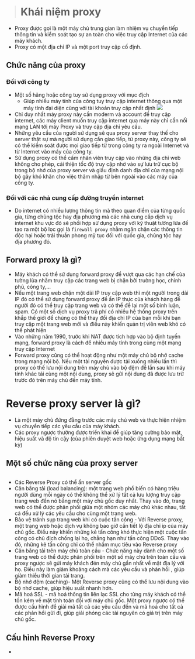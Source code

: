 
> # Khái niệm proxy
- Proxy được gọi là một máy chủ trung gian làm nhiệm vụ chuyển tiếp thông tin và kiểm soát tạo sự an toàn cho việc truy cập Internet của các máy khách. 
- Proxy có một địa chỉ IP và một port truy cập cố định.
## Chức năng của proxy
### Đối với công ty
- Một số hãng hoặc công tuy sử dụng proxy với mục địch
  - Giúp nhiều máy tính của công tuy truy cập internet thông qua một máy tính đại diện cùng với tài khoản truy cập nhất định
![](https://imgur.com/tgebVi1.png)
- Chỉ duy nhất máy proxy này cần moderm và account để truy cập internet, các máy client muốn truy cập internet qua máy này chỉ cần nối mạng LAN tới máy Proxy và truy cập địa chỉ yêu cầu.
- Những yêu cầu của người sử dụng sẽ qua proxy server thay thế cho server thật sự mà người sử dụng cần giao tiếp, từ proxy này, công ty sẽ có thể kiểm soát được mọi giao tiếp từ trong công ty ra ngoài Internet và từ Internet vào máy của công ty.
- Sử dụng proxy có thể cấm nhân viên truy cập vào những địa chỉ web không cho phép, cải thiện tốc độ truy cập nhờ vào sự lưu trữ cục bộ trong bộ nhớ của proxy server và giấu định danh địa chỉ của mạng nội bộ gây khó khăn cho việc thâm nhập từ bên ngoài vào các máy của công ty.
### Đối với các nhà cung cấp đường truyền internet
- Do internet có nhiều lượng thông tin mà theo quan điểm của từng quốc gia, từng chủng tộc hay địa phương mà các nhà cung cấp dịch vụ internet khu vực đó sẽ phối hợp sử dụng proxy với kỹ thuật tường lửa để tạo ra một bộ lọc gọi là `firewall proxy` nhằm ngăn chặn các thông tin độc hại hoặc trái thuần phong mỹ tục đối với quốc gia, chủng tộc hay địa phương đó.
## Forward proxy là gì?
- Máy khách có thể sử dụng forward proxy để vượt qua các hạn chế của tường lửa nhằm truy cập các trang web bị chặn bởi trường học, chính phủ, công ty,...
- Nếu một trang web chặn một dải IP truy cập web thì một người trong dải IP đó có thể sử dụng forward proxy để ẩn IP thực của khách hàng để người đó có thể truy cập trang web và có thể để lại một số bình luận, spam. Có một số dịch vụ proxy trả phí có nhiều hệ thống proxy trên khắp thế giới để chúng có thể thay đổi địa chỉ IP của bạn mỗi khi bạn truy cập một trang web mới và điều này khiến quản trị viên web khó có thể phát hiện
- Vào những năm 1990, trước khi NAT được tích hợp vào bộ định tuyến mạng, forward proxy là cách để nhiều máy tính trong cùng một mạng truy cập Internet
- Forward proxy cũng có thể hoạt động như một máy chủ bộ nhớ cache trong mạng nội bộ. Nếu một tài nguyên được tải xuống nhiều lần thì proxy có thế lưu nội dung trên máy chủ vào bộ đệm để lần sau khi máy tính khác tải cùng một nội dung, proxy sẽ gửi nội dung đã được lưu trữ trước đó trên máy chủ đến máy tính.
# Reverse proxy server là gì?
- Là một máy chủ đứng đằng trước các máy chủ web và thực hiện nhiệm vụ chuyển tiếp các yêu cầu của máy khách.
- Các proxy ngược thường được triển khai để giúp tăng cường bảo mật, hiệu suất và độ tin cậy (của phiên duyệt web hoặc ứng dụng mạng bất kỳ)
## Một số chức năng của proxy server
![]()
- Các Reverse Proxy có thể ẩn server gốc
- Cân bằng tải (load balancing): một trang web phổ biến có hàng triệu người dùng mỗi ngày có thể không thể xử lý tất cả lưu lượng truy cập trang web đến nó bằng một máy chủ gốc duy nhất. Thay vào đó, trang web có thể được phân phối giữa một nhóm các máy chủ khác nhau, tất cả đều xử lý các yêu cầu cho cùng một trang web. 
- Bảo vệ tránh sụp trang web khi có cuộc tấn công - Với Reverse proxy, một trang web hoặc dịch vụ không bao giờ cần tiết lộ địa chỉ ip của máy chủ gốc. Điều này khiến những kẻ tấn công khó thực hiện một cuộc tấn công có chủ địch chống lại họ, chẳng hạn như tấn công DDoS. Thay vào đó, những kẻ tấn công chỉ có thể nhắm mục tiêu vào Reverse proxy
- Cân bằng tải trên máy chủ toàn cầu - Chức năng này dành cho một số trang web có thể được phân phối trên một số máy chủ trên toàn cầu và proxy ngược sẽ gửi máy khách đén máy chủ gần nhất về mặt địa lý với họ. Điều này làm giảm khoảng cách mà các yêu cầu và phản hồi , giúp giảm thiểu thời gian tải trang.
- Bộ nhớ đệm (caching)- Một Reverse proxy cũng có thể lưu nội dung vào bộ nhớ cache, giúp hiệu suất nhanh hơn.
- Mã hoá SSL - mã hoá thông tin liên lạc SSL cho từng máy khách có thể tốn kém về mặt tính toán đối với máy chủ gốc. Một proxy ngược có thể được cấu hình để giải mã tất cả các yêu cầu đến và mã hoá cho tất cả các phản hồi gửi đi, giúp giải phóng các tài nguyên có giá trị trên máy chủ gốc.
## Cấu hình Reverse Proxy
- 